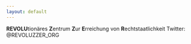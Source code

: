```yaml
---
layout: default
---
```


**REVOLU**tionäres **Z**entrum **Z**ur **E**rreichung von **R**echtstaatlichkeit
Twitter: @REVOLUZZER_ORG
